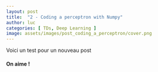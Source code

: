 ```yaml
---
layout: post
title:  "2 - Coding a perceptron with Numpy"
author: luc
categories: [ TDs, Deep Learning ]
image: assets/images/post_coding_a_perceptron/cover.png
---
```


Voici un test pour un nouveau post

#### On aime !